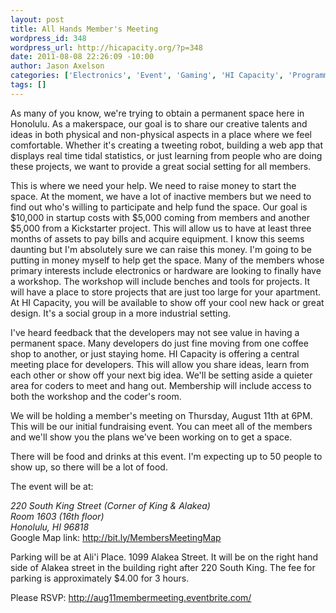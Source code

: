 ```yaml
--- 
layout: post
title: All Hands Member's Meeting
wordpress_id: 348
wordpress_url: http://hicapacity.org/?p=348
date: 2011-08-08 22:26:09 -10:00
author: Jason Axelson
categories: ['Electronics', 'Event', 'Gaming', 'HI Capacity', 'Programming']
tags: []
---
```

As many of you know, we're trying to obtain a permanent space here in Honolulu. As a makerspace, our goal is to share our creative talents and ideas in both physical and non-physical aspects in a place where we feel comfortable. Whether it's creating a tweeting robot, building a web app that displays real time tidal statistics, or just learning from people who are doing these projects, we want to provide a great social setting for all members.

This is where we need your help. We need to raise money to start the space. At the moment, we have a lot of inactive members but we need to find out who's willing to participate and help fund the space. Our goal is $10,000 in startup costs with $5,000 coming from members and another $5,000 from a Kickstarter project. This will allow us to have at least three months of assets to pay bills and acquire equipment. I know this seems daunting but I'm absolutely sure we can raise this money. I'm going to be putting in money myself to help get the space. Many of the members whose primary interests include electronics or hardware are looking to finally have a workshop. The workshop will include benches and tools for projects. It will have a place to store projects that are just too large for your apartment. At HI Capacity, you will be available to show off your cool new hack or great design. It's a social group in a more industrial setting.

I've heard feedback that the developers may not see value in having a permanent space. Many developers do just fine moving from one coffee shop to another, or just staying home. HI Capacity is offering a central meeting place for developers. This will allow you share ideas, learn from each other or show off your next big idea. We'll be setting aside a quieter area for coders to meet and hang out. Membership will include access to both the workshop and the coder's room.

We will be holding a member's meeting on Thursday, August 11th at 6PM. This will be our initial fundraising event. You can meet all of the members and we'll show you the plans we've been working on to get a space.

There will be food and drinks at this event. I'm expecting up to 50 people to show up, so there will be a lot of food.

The event will be at:
<address>
220 South King Street (Corner of King &amp; Alakea)<br/>
Room 1603 (16th floor)<br/>
Honolulu, HI 96818
</address>
Google Map link: <a href="http://www.google.com/url?sa=D&amp;q=http://bit.ly/MembersMeetingMap" rel="nofollow" target="_blank">http://bit.ly/MembersMeetingMap</a>

Parking will be at Ali'i Place. 1099 Alakea Street. It will be on the right hand side of Alakea street in the building right after 220 South King. The fee for parking is approximately $4.00 for 3 hours.

Please RSVP: <a href="http://aug11membermeeting.eventbrite.com/" target="_blank">http://aug11membermeeting.<wbr>eventbrite.com/</wbr></a>
